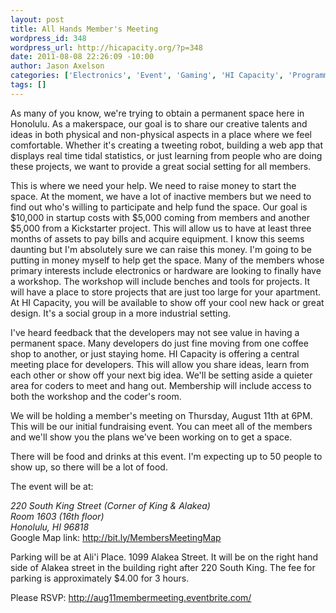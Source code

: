 ```yaml
--- 
layout: post
title: All Hands Member's Meeting
wordpress_id: 348
wordpress_url: http://hicapacity.org/?p=348
date: 2011-08-08 22:26:09 -10:00
author: Jason Axelson
categories: ['Electronics', 'Event', 'Gaming', 'HI Capacity', 'Programming']
tags: []
---
```

As many of you know, we're trying to obtain a permanent space here in Honolulu. As a makerspace, our goal is to share our creative talents and ideas in both physical and non-physical aspects in a place where we feel comfortable. Whether it's creating a tweeting robot, building a web app that displays real time tidal statistics, or just learning from people who are doing these projects, we want to provide a great social setting for all members.

This is where we need your help. We need to raise money to start the space. At the moment, we have a lot of inactive members but we need to find out who's willing to participate and help fund the space. Our goal is $10,000 in startup costs with $5,000 coming from members and another $5,000 from a Kickstarter project. This will allow us to have at least three months of assets to pay bills and acquire equipment. I know this seems daunting but I'm absolutely sure we can raise this money. I'm going to be putting in money myself to help get the space. Many of the members whose primary interests include electronics or hardware are looking to finally have a workshop. The workshop will include benches and tools for projects. It will have a place to store projects that are just too large for your apartment. At HI Capacity, you will be available to show off your cool new hack or great design. It's a social group in a more industrial setting.

I've heard feedback that the developers may not see value in having a permanent space. Many developers do just fine moving from one coffee shop to another, or just staying home. HI Capacity is offering a central meeting place for developers. This will allow you share ideas, learn from each other or show off your next big idea. We'll be setting aside a quieter area for coders to meet and hang out. Membership will include access to both the workshop and the coder's room.

We will be holding a member's meeting on Thursday, August 11th at 6PM. This will be our initial fundraising event. You can meet all of the members and we'll show you the plans we've been working on to get a space.

There will be food and drinks at this event. I'm expecting up to 50 people to show up, so there will be a lot of food.

The event will be at:
<address>
220 South King Street (Corner of King &amp; Alakea)<br/>
Room 1603 (16th floor)<br/>
Honolulu, HI 96818
</address>
Google Map link: <a href="http://www.google.com/url?sa=D&amp;q=http://bit.ly/MembersMeetingMap" rel="nofollow" target="_blank">http://bit.ly/MembersMeetingMap</a>

Parking will be at Ali'i Place. 1099 Alakea Street. It will be on the right hand side of Alakea street in the building right after 220 South King. The fee for parking is approximately $4.00 for 3 hours.

Please RSVP: <a href="http://aug11membermeeting.eventbrite.com/" target="_blank">http://aug11membermeeting.<wbr>eventbrite.com/</wbr></a>
